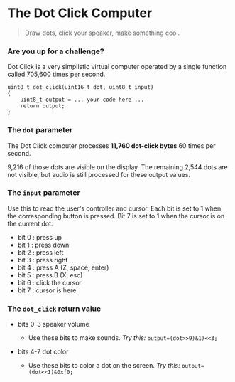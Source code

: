# The Dot Click Computer
>Draw dots, click your speaker, make something cool.

### Are you up for a challenge?  

Dot Click is a very simplistic virtual computer operated by a single function called 705,600 times per second.

    uint8_t dot_click(uint16_t dot, uint8_t input)
    {
        uint8_t output = ... your code here ...
        return output;
    }

### The `dot` parameter
The Dot Click computer processes **11,760 dot-click bytes** 60 times per second.

9,216 of those dots are visible on the display.  The remaining 2,544 dots are not visible, but audio is still processed for these output values.

### The `input` parameter
Use this to read the user's controller and cursor.  Each bit is set to 1 when the corresponding button is pressed.  Bit 7 is set to 1 when the cursor is on the current dot.
- bit 0 : press up
- bit 1 : press down
- bit 2 : press left
- bit 3 : press right
- bit 4 : press A (Z, space, enter)
- bit 5 : press B (X, esc)
- bit 6 : click the cursor
- bit 7 : cursor is here

### The `dot_click` return value
- bits 0-3 speaker volume
    - Use these bits to make sounds.  *Try this:* `output=(dot>>9)&1)<<3;`

- bits 4-7 dot color
    - Use these bits to color a dot on the screen. *Try this:* `output=(dot<<1)&0xf0;`
